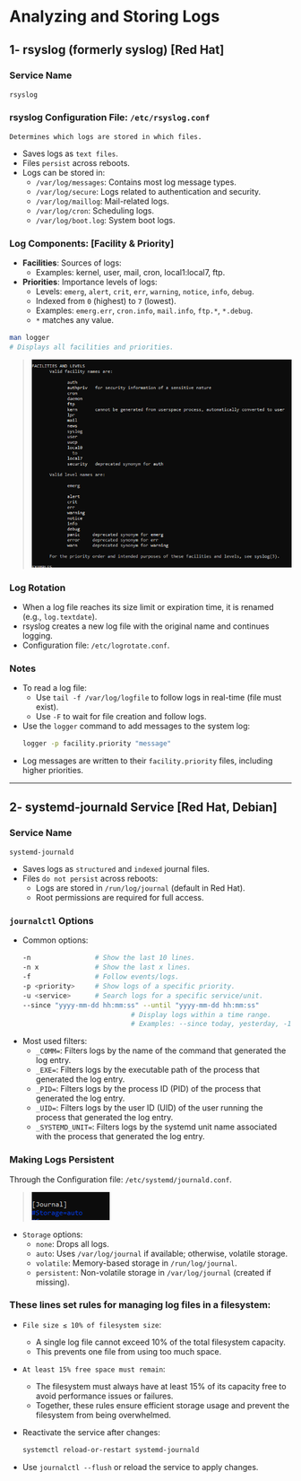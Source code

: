 # Analyzing and Storing Logs



## 1- rsyslog (formerly syslog) [Red Hat]
### Service Name
```plaintext
rsyslog
```
### rsyslog Configuration File: `/etc/rsyslog.conf`
```plaintext
Determines which logs are stored in which files.
```
- Saves logs as `text files`.
- Files `persist` across reboots.
- Logs can be stored in:
   - `/var/log/messages`: Contains most log message types.
   - `/var/log/secure`: Logs related to authentication and security.
   - `/var/log/maillog`: Mail-related logs.
   - `/var/log/cron`: Scheduling logs.
   - `/var/log/boot.log`: System boot logs.

### Log Components: [Facility & Priority]
- **Facilities**: Sources of logs:
   - Examples: kernel, user, mail, cron, local1:local7, ftp.
- **Priorities**: Importance levels of logs:
   - Levels: `emerg`, `alert`, `crit`, `err`, `warning`, `notice`, `info`, `debug`.
   - Indexed from `0` (highest) to `7` (lowest).
   - Examples: `emerg.err`, `cron.info`, `mail.info`, `ftp.*`, `*.debug`.
   - `*` matches any value.

```bash
man logger
# Displays all facilities and priorities.
```
> ![alt text](image-114.png)

### Log Rotation
- When a log file reaches its size limit or expiration time, it is renamed (e.g., `log.textdate`).
- rsyslog creates a new log file with the original name and continues logging.
- Configuration file: `/etc/logrotate.conf`.

### Notes
- To read a log file:
   - Use `tail -f /var/log/logfile` to follow logs in real-time (file must exist).
   - Use `-F` to wait for file creation and follow logs.
- Use the `logger` command to add messages to the system log:
   ```bash
   logger -p facility.priority "message"
   ```
- Log messages are written to their `facility.priority` files, including higher priorities.


---

## 2- systemd-journald Service [Red Hat, Debian]
### Service Name
```plaintext
systemd-journald
```
- Saves logs as `structured` and `indexed` journal files.
- Files `do not persist` across reboots:
   - Logs are stored in `/run/log/journal` (default in Red Hat).
   - Root permissions are required for full access.

### `journalctl` Options
- Common options:
   ```bash
   -n                # Show the last 10 lines.
   -n x              # Show the last x lines.
   -f                # Follow events/logs.
   -p <priority>     # Show logs of a specific priority.
   -u <service>      # Search logs for a specific service/unit.
   --since "yyyy-mm-dd hh:mm:ss" --until "yyyy-mm-dd hh:mm:ss"
                              # Display logs within a time range.
                              # Examples: --since today, yesterday, -1 hour, -2 months.
   ```
- Most used filters:
   - `_COMM=`: Filters logs by the name of the command that generated the log entry.
   - `_EXE=`: Filters logs by the executable path of the process that generated the log entry.
   - `_PID=`: Filters logs by the process ID (PID) of the process that generated the log entry.
   - `_UID=`: Filters logs by the user ID (UID) of the user running the process that generated the log entry.
   - `_SYSTEMD_UNIT=`: Filters logs by the systemd unit name associated with the process that generated the log entry.

### Making Logs Persistent
Through the Configuration file: `/etc/systemd/journald.conf`.
> ![alt text](image-115.png)
   - `Storage` options:
      - `none`: Drops all logs.
      - `auto`: Uses `/var/log/journal` if available; otherwise, volatile storage.
      - `volatile`: Memory-based storage in `/run/log/journal`.
      - `persistent`: Non-volatile storage in `/var/log/journal` (created if missing).
         

### These lines set rules for managing log files in a filesystem:
- `File size ≤ 10% of filesystem size`:
   - A single log file cannot exceed 10% of the total filesystem capacity.
   - This prevents one file from using too much space.
- `At least 15% free space must remain`:
   - The filesystem must always have at least 15% of its capacity free to avoid performance issues or failures.
   - Together, these rules ensure efficient storage usage and prevent the filesystem from being overwhelmed.         


- Reactivate the service after changes:
   ```bash
   systemctl reload-or-restart systemd-journald
   ```
- Use `journalctl --flush` or reload the service to apply changes.
